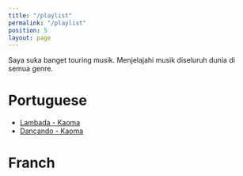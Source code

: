 ```yaml
---
title: "/playlist"
permalink: "/playlist"
position: 5
layout: page
---
```


Saya suka banget touring musik. Menjelajahi musik diseluruh dunia di semua genre.

# Portuguese
- [Lambada -  Kaoma](https://www.youtube.com/watch?v=tVrvTPD6OMQ)
- [Dançando -  Kaoma](https://www.youtube.com/watch?v=E2M25dHaKu0)

# Franch
